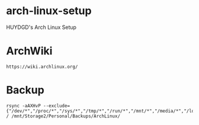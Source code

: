 # arch-linux-setup
HUYDGD's Arch Linux Setup

# ArchWiki
```https://wiki.archlinux.org/```

# Backup
```
rsync -aAXHvP --exclude={"/dev/*","/proc/*","/sys/*","/tmp/*","/run/*","/mnt/*","/media/*","/lost+found","/home/haruto/.local/share/Trash/*","/home/haruto/Personal/Resources/Games/*"} / /mnt/Storage2/Personal/Backups/ArchLinux/
```

